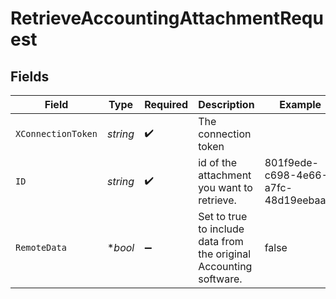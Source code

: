 # RetrieveAccountingAttachmentRequest


## Fields

| Field                                                              | Type                                                               | Required                                                           | Description                                                        | Example                                                            |
| ------------------------------------------------------------------ | ------------------------------------------------------------------ | ------------------------------------------------------------------ | ------------------------------------------------------------------ | ------------------------------------------------------------------ |
| `XConnectionToken`                                                 | *string*                                                           | :heavy_check_mark:                                                 | The connection token                                               |                                                                    |
| `ID`                                                               | *string*                                                           | :heavy_check_mark:                                                 | id of the attachment you want to retrieve.                         | 801f9ede-c698-4e66-a7fc-48d19eebaa4f                               |
| `RemoteData`                                                       | **bool*                                                            | :heavy_minus_sign:                                                 | Set to true to include data from the original Accounting software. | false                                                              |